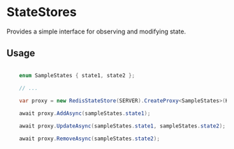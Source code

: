 # StateStores

Provides a simple interface for observing and modifying state.

## Usage

```csharp

    enum SampleStates { state1, state2 };

    // ...
     
    var proxy = new RedisStateStore(SERVER).CreateProxy<SampleStates>(KEY);

    await proxy.AddAsync(sampleStates.state1);

    await proxy.UpdateAsync(sampleStates.state1, sampleStates.state2);

    await proxy.RemoveAsync(sampleStates.state2);
```